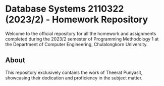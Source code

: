 # Database Systems 2110322 (2023/2) - Homework Repository
Welcome to the official repository for all the homework and assignments completed during the 2023/2 semester of Programming Methodology 1 at the Department of Computer Engineering, Chulalongkorn University.

## About
This repository exclusively contains the work of Theerat Punyasit, showcasing their dedication and proficiency in the subject matter.

